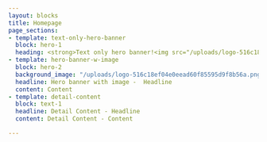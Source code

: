 ```yaml
---
layout: blocks
title: Homepage
page_sections:
- template: text-only-hero-banner
  block: hero-1
  heading: <strong>Text only hero banner!<img src="/uploads/logo-516c18ef04e0eead60f85595d9f8b56a.png"></strong>
- template: hero-banner-w-image
  block: hero-2
  background_image: "/uploads/logo-516c18ef04e0eead60f85595d9f8b56a.png"
  headline: Hero banner with image -  Headline
  content: Content
- template: detail-content
  block: text-1
  headline: Detail Content - Headline
  content: Detail Content - Content

---
```

